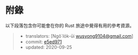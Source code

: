 # 附錄

以下段落包含你可能會在你的 Rust 旅途中覺得有用的參考資源。

> - translators: [Ngô͘ Io̍k-ūi <wusyong9104@gmail.com>]
> - commit: [e5ed971](https://github.com/rust-lang/book/blob/e5ed97128302d5fa45dbac0e64426bc7649a558c/src/appendix-00.md)
> - updated: 2020-09-25
